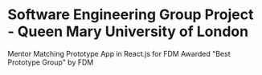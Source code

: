 # Software Engineering Group Project - Queen Mary University of London
Mentor Matching Prototype App in React.js for FDM
Awarded "Best Prototype Group" by FDM
